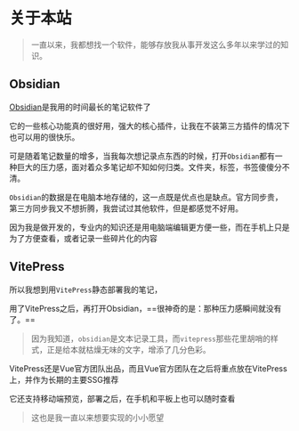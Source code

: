 # 关于本站

> 一直以来，我都想找一个软件，能够存放我从事开发这么多年以来学过的知识。

## Obsidian

[Obsidian](https://obsidian.md/)是我用的时间最长的笔记软件了

它的一些核心功能真的很好用，强大的核心插件，让我在不装第三方插件的情况下也可以用的很快乐。

可是随着笔记数量的增多，当我每次想记录点东西的时候，打开`Obsidian`都有一种巨大的压力感，面对着众多笔记却不知如何归类。文件夹，标签，书签傻傻分不清。

`Obsidian`的数据是在电脑本地存储的，这一点既是优点也是缺点。官方同步贵，第三方同步我又不想折腾，我尝试过其他软件，但是都感觉不好用。

因为我是做开发的，专业内的知识还是用电脑端编辑更方便一些，而在手机上只是为了方便查看，或者记录一些碎片化的内容
## VitePress

所以我想到用`VitePress`静态部署我的笔记，

用了VitePress之后，再打开Obsidian，==很神奇的是：那种压力感瞬间就没有了。==

> 因为我知道，`obsidian`是文本记录工具，而`vitepress`那些花里胡哨的样式，正是给本就枯燥无味的文字，增添了几分色彩。

VitePress还是Vue官方团队出品，而且Vue官方团队在之后将重点放在VitePress上，并作为长期的主要SSG推荐

它还支持移动端预览，部署之后，在手机和平板上也可以随时查看

> 这也是我一直以来想要实现的小小愿望
